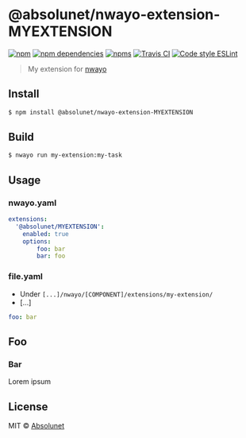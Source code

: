 # @absolunet/nwayo-extension-MYEXTENSION

[![npm](https://img.shields.io/npm/v/@absolunet/nwayo-extension-MYEXTENSION.svg)](https://www.npmjs.com/package/@absolunet/nwayo-extension-MYEXTENSION)
[![npm dependencies](https://david-dm.org/absolunet/nwayo-extension-MYEXTENSION/status.svg)](https://david-dm.org/absolunet/nwayo-extension-MYEXTENSION)
[![npms](https://badges.npms.io/%40absolunet%2Fnwayo-extension-MYEXTENSION.svg)](https://npms.io/search?q=%40absolunet%2Fnwayo-extension-MYEXTENSION)
[![Travis CI](https://api.travis-ci.org/absolunet/nwayo-extension-MYEXTENSION.svg?branch=master)](https://travis-ci.org/absolunet/nwayo-extension-MYEXTENSION/builds)
[![Code style ESLint](https://img.shields.io/badge/code_style-@absolunet/node-659d32.svg)](https://github.com/absolunet/eslint-config-node)

> My extension for [nwayo](https://documentation.absolunet.com/nwayo)

## Install

```sh
$ npm install @absolunet/nwayo-extension-MYEXTENSION
```


## Build

```sh
$ nwayo run my-extension:my-task
```


## Usage

### nwayo.yaml
```yaml
extensions:
  '@absolunet/MYEXTENSION':
    enabled: true
    options:
    	foo: bar
    	bar: foo
```

### file.yaml
- Under `[...]/nwayo/[COMPONENT]/extensions/my-extension/`
- [...]

```yaml
foo: bar
```


## Foo

### Bar
Lorem ipsum


## License

MIT © [Absolunet](https://absolunet.com)
